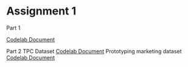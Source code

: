 # Assignment 1

Part 1

[Codelab Document](https://codelabs-preview.appspot.com/?file_id=1qtqohudg02jgNexR1zGhmANLPfyNMpDNH5m6Pz86UPw#0)

Part 2
TPC Dataset [Codelab Document](https://codelabs-preview.appspot.com/?file_id=1AkfE5WclFyrwesmkzjxqYHHNmGeGk5EPzASOmyMbuHg#0)
Prototyping marketing dataset
[Codelab Document](https://codelabs-preview.appspot.com/?file_id=1sQ1NKovg85oP5TP9tUlha67Qt50rPFRik5_GMVZw1FI#0)
